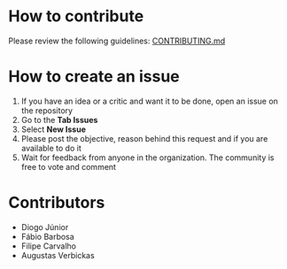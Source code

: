 
# How to contribute

Please review the following guidelines: [CONTRIBUTING.md](CONTRIBUTING.md)

# How to create an issue

1. If you have an idea or a critic and want it to be done, open an issue on the repository 
2. Go to the **Tab Issues**
3. Select **New Issue**
4. Please post the objective, reason behind this request and if you are available to do it
5. Wait for feedback from anyone in the organization. The community is free to vote and comment

# Contributors

- Diogo Júnior
- Fábio Barbosa
- Filipe Carvalho
- Augustas Verbickas
